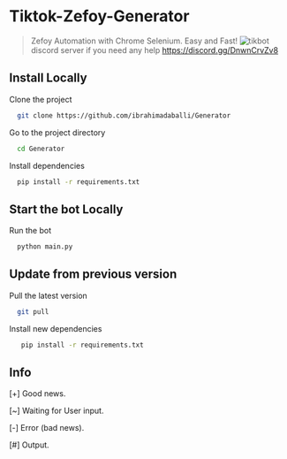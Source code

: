 # Tiktok-Zefoy-Generator
> Zefoy Automation with Chrome Selenium. Easy and Fast!
> ![tikbot](https://github.com/Kenokey/Tiktok-Zefoy-Generator/assets/79508982/8979deea-2208-4b45-8b9b-57186c6341cb)
> discord server if you need any help
https://discord.gg/DnwnCrvZv8

## Install Locally

Clone the project

```bash
  git clone https://github.com/ibrahimadaballi/Generator
```

Go to the project directory

```bash
  cd Generator
```

Install dependencies

```bash
  pip install -r requirements.txt
```

## Start the bot Locally

Run the bot

```bash
  python main.py
```

## Update from previous version

Pull the latest version

```bash
  git pull
```

Install new dependencies

```bash
   pip install -r requirements.txt
```

## Info

[+] Good news.

[~] Waiting for User input.

[-] Error (bad news).

[#] Output.
